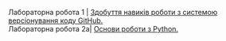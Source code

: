 Лабораторна робота 1 | [Здобуття навиків роботи з системою версіонування коду GitHub.](https://github.com/Dmytro14/DmytroMarchuk/blob/main/Lab_1/README.md) <br />
Лабораторна робота 2a| [Основи роботи з Python.](https://github.com/Dmytro14/DmytroMarchuk/tree/main/Lab_2a) <br />
